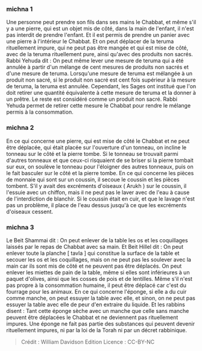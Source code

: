 
### michna 1
Une personne peut prendre son fils dans ses mains le Chabbat, et même s'il y a une pierre, qui est un objet mis de côté, dans la main de l'enfant, il n'est pas interdit de prendre l'enfant. Et il est permis de prendre un panier avec une pierre à l'intérieur le Chabbat. Et on peut déplacer de la teruma rituellement impure, qui ne peut pas être mangée et qui est mise de côté, avec de la teruma rituellement pure, ainsi qu'avec des produits non sacrés. Rabbi Yehuda dit : On peut même lever une mesure de teruma qui a été annulée à partir d'un mélange de cent mesures de produits non sacrés et d'une mesure de teruma. Lorsqu'une mesure de teruma est mélangée à un produit non sacré, si le produit non sacré est cent fois supérieur à la mesure de teruma, la teruma est annulée. Cependant, les Sages ont institué que l'on doit retirer une quantité équivalente à cette mesure de teruma et la donner à un prêtre. Le reste est considéré comme un produit non sacré. Rabbi Yehuda permet de retirer cette mesure le Chabbat pour rendre le mélange permis à la consommation.

### michna 2
En ce qui concerne une pierre, qui est mise de côté le Chabbat et ne peut être déplacée, qui était placée sur l'ouverture d'un tonneau, on incline le tonneau sur le côté et la pierre tombe. Si le tonneau se trouvait parmi d'autres tonneaux et que ceux-ci risquaient de se briser si la pierre tombait sur eux, on soulève le tonneau pour l'éloigner des autres tonneaux, puis on le fait basculer sur le côté et la pierre tombe. En ce qui concerne les pièces de monnaie qui sont sur un coussin, il secoue le coussin et les pièces tombent. S'il y avait des excréments d'oiseaux ( Arukh ) sur le coussin, il l'essuie avec un chiffon, mais il ne peut pas le laver avec de l'eau à cause de l'interdiction de blanchir. Si le coussin était en cuir, et que le lavage n'est pas un problème, il place de l'eau dessus jusqu'à ce que les excréments d'oiseaux cessent.

### michna 3
Le Beit Shammai dit : On peut enlever de la table les os et les coquillages laissés par le repas de Chabbat avec sa main. Et Beit Hillel dit : On peut enlever toute la planche [ tavla ] qui constitue la surface de la table et secouer les os et les coquillages, mais on ne peut pas les soulever avec la main car ils sont mis de côté et ne peuvent pas être déplacés. On peut enlever les miettes de pain de la table, même si elles sont inférieures à un paquet d'olives, ainsi que les cosses de pois et de lentilles. Même s'il n'est pas propre à la consommation humaine, il peut être déplacé car c'est du fourrage pour les animaux. En ce qui concerne l'éponge, si elle a du cuir comme manche, on peut essuyer la table avec elle, et sinon, on ne peut pas essuyer la table avec elle de peur d'en extraire du liquide. Et les rabbins disent : Tant cette éponge sèche avec un manche que celle sans manche peuvent être déplacées le Chabbat et ne deviennent pas rituellement impures. Une éponge ne fait pas partie des substances qui peuvent devenir rituellement impures, ni par la loi de la Torah ni par un décret rabbinique.

>Crédit : William Davidson Edition
>Licence : CC-BY-NC